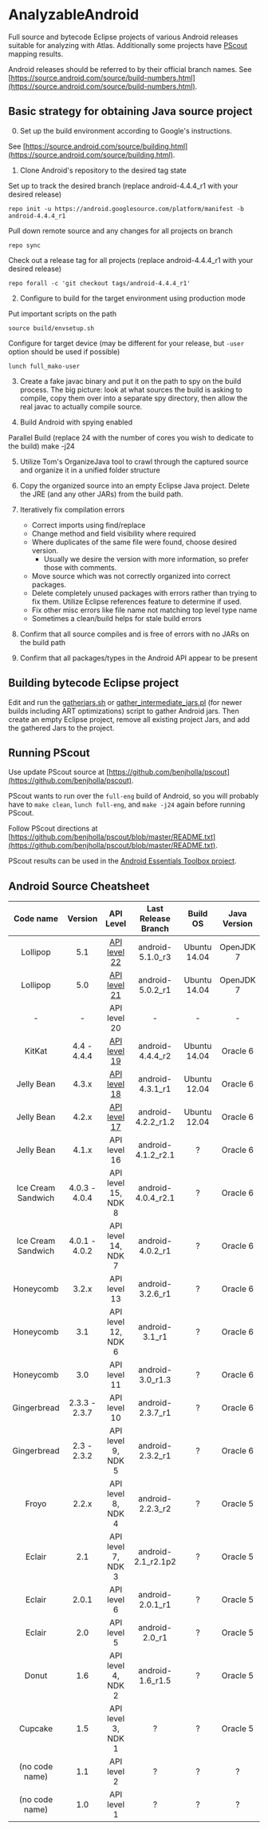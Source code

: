 AnalyzableAndroid
=================

Full source and bytecode Eclipse projects of various Android releases suitable for analyzing with Atlas.  Additionally some projects have [PScout](http://pscout.csl.toronto.edu/) mapping results.

Android releases should be referred to by their official branch names.  See [https://source.android.com/source/build-numbers.html](https://source.android.com/source/build-numbers.html). 

## Basic strategy for obtaining Java source project

0) Set up the build environment according to Google's instructions. 

See [https://source.android.com/source/building.html](https://source.android.com/source/building.html).

1) Clone Android's repository to the desired tag state

Set up to track the desired branch (replace android-4.4.4_r1 with your desired release)

`repo init -u https://android.googlesource.com/platform/manifest -b android-4.4.4_r1`

Pull down remote source and any changes for all projects on branch

`repo sync`

Check out a release tag for all projects (replace android-4.4.4_r1 with your desired release)

`repo forall -c 'git checkout tags/android-4.4.4_r1'`

2) Configure to build for the target environment using production mode

Put important scripts on the path

`source build/envsetup.sh`

Configure for target device (may be different for your release, but `-user` option should be used if possible)

`lunch full_mako-user`

3) Create a fake javac binary and put it on the path to spy on the build process. The big picture: look at what sources the build is asking to compile, copy them over into a separate spy directory, then allow the real javac to actually compile source.

4) Build Android with spying enabled

Parallel Build (replace 24 with the number of cores you wish to dedicate to the build)
make -j24

5) Utilize Tom's OrganizeJava tool to crawl through the captured source and organize it in a unified folder structure

6) Copy the organized source into an empty Eclipse Java project. Delete the JRE (and any other JARs) from the build path.

7) Iteratively fix compilation errors

    - Correct imports using find/replace
    - Change method and field visibility where required
    - Where duplicates of the same file were found, choose desired version.
        - Usually we desire the version with more information, so prefer those with comments.
    - Move source which was not correctly organized into correct packages.
    - Delete completely unused packages with errors rather than trying to fix them. Utilize Eclipse references feature to determine if used.
    - Fix other misc errors like file name not matching top level type name
    - Sometimes a clean/build helps for stale build errors

8) Confirm that all source compiles and is free of errors with no JARs on the build path

9) Confirm that all packages/types in the Android API appear to be present

## Building bytecode Eclipse project
Edit and run the [gatherjars.sh](https://github.com/EnSoftCorp/AnalyzableAndroid/blob/master/Tools/gatherjars.sh) or [gather_intermediate_jars.pl](https://github.com/EnSoftCorp/AnalyzableAndroid/blob/master/Tools/gather_intermediate_jars.pl) (for newer builds including ART optimizations) script to gather Android jars.  Then create an empty Eclipse project, remove all existing project Jars, and add the gathered Jars to the project.

## Running PScout

Use update PScout source at [https://github.com/benjholla/pscout](https://github.com/benjholla/pscout).

PScout wants to run over the `full-eng` build of Android, so you will probably have to `make clean`, `lunch full-eng`, and `make -j24` again before running PScout.

Follow PScout directions at [https://github.com/benjholla/pscout/blob/master/README.txt](https://github.com/benjholla/pscout/blob/master/README.txt).

PScout results can be used in the [Android Essentials Toolbox project](https://github.com/EnSoftCorp/android-essentials-toolbox).

## Android Source Cheatsheet

|    **Code name**   	|  **Version**  	|    **API Level**    	| **Last Release Branch** 	|   **Build OS**   	| **Java Version** 	|
|:------------------:	|:-------------:	|:-------------------:	|:-----------------------:	|:----------------:	|:----------------:	|
| Lollipop           	| 5.1           	| [API level 22](https://github.com/EnSoftCorp/AnalyzableAndroid/tree/master/Android22)        	| android-5.1.0_r3        	| Ubuntu 14.04     	| OpenJDK 7                	|
| Lollipop           	| 5.0           	| [API level 21](https://github.com/EnSoftCorp/AnalyzableAndroid/tree/master/Android21)        	| android-5.0.2_r1        	| Ubuntu 14.04     	| OpenJDK 7                	|
| -                 	| -             	| API level 20        	| -                     	| -     	        | -                	|
| KitKat             	| 4.4 - 4.4.4   	| [API level 19](https://github.com/EnSoftCorp/AnalyzableAndroid/tree/master/Android19)        	| android-4.4.4_r2        	| Ubuntu 14.04     	| Oracle 6                	|
| Jelly Bean         	| 4.3.x         	| [API level 18](https://github.com/EnSoftCorp/AnalyzableAndroid/tree/master/Android18)        	| android-4.3.1_r1        	| Ubuntu 12.04     	| Oracle 6                	|
| Jelly Bean         	| 4.2.x         	| [API level 17](https://github.com/EnSoftCorp/AnalyzableAndroid/tree/master/Android17)        	| android-4.2.2_r1.2      	| Ubuntu 12.04  	| Oracle 6                	|
| Jelly Bean         	| 4.1.x         	| API level 16        	| android-4.1.2_r2.1      	| ?                	| Oracle 6                	|
| Ice Cream Sandwich 	| 4.0.3 - 4.0.4 	| API level 15, NDK 8 	| android-4.0.4_r2.1      	| ?                	| Oracle 6                	|
| Ice Cream Sandwich 	| 4.0.1 - 4.0.2 	| API level 14, NDK 7 	| android-4.0.2_r1        	| ?                	| Oracle 6                	|
| Honeycomb          	| 3.2.x         	| API level 13        	| android-3.2.6_r1        	| ?                	| Oracle 6                	|
| Honeycomb          	| 3.1           	| API level 12, NDK 6 	| android-3.1_r1          	| ?                	| Oracle 6                	|
| Honeycomb          	| 3.0           	| API level 11        	| android-3.0_r1.3        	| ?                	| Oracle 6                	|
| Gingerbread        	| 2.3.3 - 2.3.7 	| API level 10        	| android-2.3.7_r1        	| ?                	| Oracle 6                	|
| Gingerbread        	| 2.3 - 2.3.2   	| API level 9, NDK 5  	| android-2.3.2_r1        	| ?                	| Oracle 6                	|
| Froyo              	| 2.2.x         	| API level 8, NDK 4  	| android-2.2.3_r2        	| ?                	| Oracle 5                	|
| Eclair             	| 2.1           	| API level 7, NDK 3  	| android-2.1_r2.1p2      	| ?                	| Oracle 5                	|
| Eclair             	| 2.0.1         	| API level 6         	| android-2.0.1_r1        	| ?                	| Oracle 5                	|
| Eclair             	| 2.0           	| API level 5         	| android-2.0_r1          	| ?                	| Oracle 5                	|
| Donut              	| 1.6           	| API level 4, NDK 2  	| android-1.6_r1.5        	| ?                	| Oracle 5                	|
| Cupcake            	| 1.5           	| API level 3, NDK 1  	| ?                       	| ?                	| Oracle 5                	|
| (no code name)     	| 1.1           	| API level 2         	| ?                       	| ?                	| ?                	|
| (no code name)     	| 1.0           	| API level 1         	| ?                       	| ?                	| ?                	|
